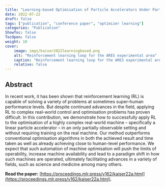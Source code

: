 ```yaml
---
title: "Learning-based Optimisation of Particle Accelerators Under Partial Observability Without Real-World Training"
date: 2022-07-22
draft: false
tags: ["publication", "conference paper", "optimizer learning"]
categories: "Publication"
ShowToc: false
TocOpen: false
weight: 10
cover:
    image: imgs/kaiser2022learningbased.png
    alt: "Reinforcement learning loop for the ARES experimental area"
    caption: "Reinforcement learning loop for the ARES experimental area"
    relative: false
---
```


## Abstract

In recent work, it has been shown that reinforcement learning (RL) is capable of solving a variety of problems at sometimes super-human performance levels. But despite continued advances in the field, applying RL to complex real-world control and optimisation problems has proven difficult. In this contribution, we demonstrate how to successfully apply RL to the optimisation of a highly complex real-world machine – specifically a linear particle accelerator – in an only partially observable setting and without requiring training on the real machine. Our method outperforms conventional optimisation algorithms in both the achieved result and time taken as well as already achieving close to human-level performance. We expect that such automation of machine optimisation will push the limits of operability, increase machine availability and lead to a paradigm shift in how such machines are operated, ultimately facilitating advances in a variety of fields, such as science and medicine among many others.

**Read the paper:** [https://proceedings.mlr.press/v162/kaiser22a.html](https://proceedings.mlr.press/v162/kaiser22a.html).
